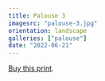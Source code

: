 ```yaml
---
title: Palouse 3
imagesrc: "palouse-3.jpg"
orientation: landscape
galleries: ["palouse"]
date: "2022-06-21"
---
```


[Buy this print](https://weshargrovephotography.square.site/product/palouse-3/53).
